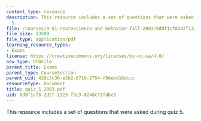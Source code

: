 ```yaml
---
content_type: resource
description: This resource includes a set of questions that were asked during quiz
  5.
file: /courses/9-01-neuroscience-and-behavior-fall-2003/0d0f1cf82d2f1323f3c3824dc73fdbe3_quiz_5_2003.pdf
file_size: 13589
file_type: application/pdf
learning_resource_types:
- Exams
license: https://creativecommons.org/licenses/by-nc-sa/4.0/
ocw_type: OCWFile
parent_title: Exams
parent_type: CourseSection
parent_uid: 428c3c36-e5b2-6710-2754-f9debd16dccc
resourcetype: Document
title: quiz_5_2003.pdf
uid: 0d0f1cf8-2d2f-1323-f3c3-824dc73fdbe3
---
```

This resource includes a set of questions that were asked during quiz 5.